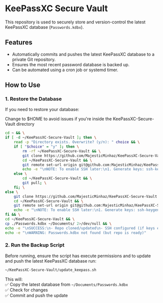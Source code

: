 # KeePassXC Secure Vault

This repository is used to securely store and version-control the latest KeePassXC database (`Passwords.kdbx`).

## Features

- Automatically commits and pushes the latest KeePassXC database to a private Git repository.
- Ensures the most recent password database is backed up.
- Can be automated using a cron job or systemd timer.

## How to Use


### 1. **Restore the Database**

If you need to restore your database:

Change to $HOME to avoid issues if you're inside the KeePassXC-Secure-Vault directory
```bash
cd ~ && \
if [ -d ~/KeePassXC-Secure-Vault ]; then \
    read -p "Directory exists. Overwrite? (y/n): " choice && \
    if [ "$choice" = "y" ]; then \
        rm -rf ~/KeePassXC-Secure-Vault && \
        git clone https://github.com/MajesticMinhaz/KeePassXC-Secure-Vault.git ~/KeePassXC-Secure-Vault && \
        cd ~/KeePassXC-Secure-Vault && \
        git remote set-url origin git@github.com:MajesticMinhaz/KeePassXC-Secure-Vault.git 2>/dev/null || \
        echo -e "\nNOTE: To enable SSH later:\n1. Generate keys: ssh-keygen -t ed25519\n2. Add to GitHub: cat ~/.ssh/id_ed25519.pub\n3. Run: git remote set-url origin git@github.com:MajesticMinhaz/KeePassXC-Secure-Vault.git"; \
    else \
        cd ~/KeePassXC-Secure-Vault && \
        git pull; \
    fi; \
else \
    git clone https://github.com/MajesticMinhaz/KeePassXC-Secure-Vault.git ~/KeePassXC-Secure-Vault && \
    cd ~/KeePassXC-Secure-Vault && \
    git remote set-url origin git@github.com:MajesticMinhaz/KeePassXC-Secure-Vault.git 2>/dev/null || \
    echo -e "\nNOTE: To enable SSH later:\n1. Generate keys: ssh-keygen -t ed25519\n2. Add to GitHub: cat ~/.ssh/id_ed25519.pub\n3. Run: git remote set-url origin git@github.com:MajesticMinhaz/KeePassXC-Secure-Vault.git"; \
fi && \
cd ~/KeePassXC-Secure-Vault && \
cp ./Passwords.kdbx ~/Documents/ 2>/dev/null && \
echo -e "\nSUCCESS:\n- Repo cloned/updated\n- SSH configured (if keys exist)\n- Passwords.kdbx copied to ~/Documents/" || \
echo -e "\nWARNING: Passwords.kdbx not found (but repo is ready)"

```

### 2. **Run the Backup Script**
Before running, ensure the script has execute permissions and to update and push the latest KeePassXC database run:

```bash
~/KeePassXC-Secure-Vault/update_keepass.sh
```

This will:\
✅ Copy the latest database from `~/Documents/Passwords.kdbx`\
✅ Check for changes\
✅ Commit and push the update
